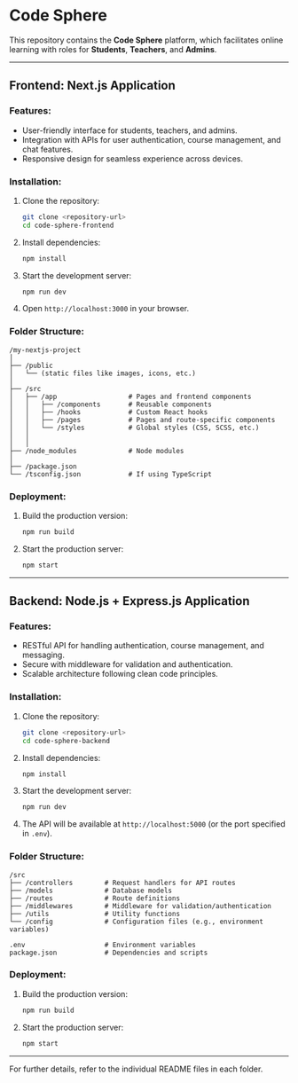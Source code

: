# Code Sphere

This repository contains the **Code Sphere** platform, which facilitates online learning with roles for **Students**, **Teachers**, and **Admins**.

---

## Frontend: Next.js Application

### Features:
- User-friendly interface for students, teachers, and admins.
- Integration with APIs for user authentication, course management, and chat features.
- Responsive design for seamless experience across devices.

### Installation:
1. Clone the repository:
   ```bash
   git clone <repository-url>
   cd code-sphere-frontend
   ```
2. Install dependencies:
   ```bash
   npm install
   ```
3. Start the development server:
   ```bash
   npm run dev
   ```
4. Open `http://localhost:3000` in your browser.

### Folder Structure:
```
/my-nextjs-project
│
├── /public
│   └── (static files like images, icons, etc.)
│
├── /src
│   ├── /app                  # Pages and frontend components
│   │   ├── /components       # Reusable components
│   │   ├── /hooks            # Custom React hooks
│   │   ├── /pages            # Pages and route-specific components
│   │   └── /styles           # Global styles (CSS, SCSS, etc.)
│   │
│   │
├── /node_modules             # Node modules
│
├── /package.json
└── /tsconfig.json            # If using TypeScript
```

### Deployment:
1. Build the production version:
   ```bash
   npm run build
   ```
2. Start the production server:
   ```bash
   npm start
   ```

---

## Backend: Node.js + Express.js Application

### Features:
- RESTful API for handling authentication, course management, and messaging.
- Secure with middleware for validation and authentication.
- Scalable architecture following clean code principles.

### Installation:
1. Clone the repository:
   ```bash
   git clone <repository-url>
   cd code-sphere-backend
   ```
2. Install dependencies:
   ```bash
   npm install
   ```
3. Start the development server:
   ```bash
   npm run dev
   ```
4. The API will be available at `http://localhost:5000` (or the port specified in `.env`).

### Folder Structure:
```
/src
├── /controllers        # Request handlers for API routes
├── /models             # Database models
├── /routes             # Route definitions
├── /middlewares        # Middleware for validation/authentication
├── /utils              # Utility functions
└── /config             # Configuration files (e.g., environment variables)

.env                    # Environment variables
package.json            # Dependencies and scripts
```

### Deployment:
1. Build the production version:
   ```bash
   npm run build
   ```
2. Start the production server:
   ```bash
   npm start
   ```

---

For further details, refer to the individual README files in each folder.

